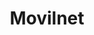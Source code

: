 ---
title: "Movilnet"
url: /caracas/movilnet-calle-2-de-terrazas-del-avila/
shop: teléfono móvil
---